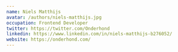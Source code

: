 ```yaml
---
name: Niels Matthijs
avatar: /authors/niels-matthijs.jpg
occupation: Frontend Developer
twitter: https://twitter.com/Onderhond
linkedin: https://www.linkedin.com/in/niels-matthijs-b276052/
website: https://onderhond.com/
---
```

